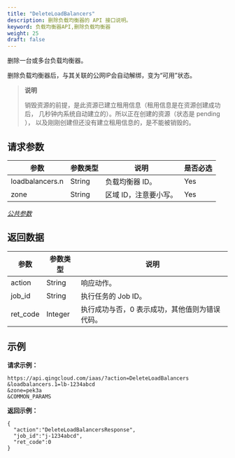 ```yaml
---
title: "DeleteLoadBalancers"
description: 删除负载均衡器的 API 接口说明。
keyword: 负载均衡器API,删除负载均衡器
weight: 25
draft: false
---
```


删除一台或多台负载均衡器。

删除负载均衡器后，与其关联的公网IP会自动解绑，变为“可用”状态。

> **说明**
>
> 销毁资源的前提，是此资源已建立租用信息（租用信息是在资源创建成功后， 几秒钟内系统自动建立的）。所以正在创建的资源（状态是 pending ）， 以及刚刚创建但还没有建立租用信息的，是不能被销毁的。

## 请求参数

| 参数 | 参数类型 | 说明 | 是否必选 |
| --- | --- | --- | --- |
| loadbalancers.n | String | 负载均衡器 ID。 | Yes |
| zone | String | 区域 ID，注意要小写。 | Yes |

[_公共参数_](../../gei_api/parameters/)

## 返回数据

| 参数 | 参数类型 | 说明 |
| --- | --- | --- |
| action | String | 响应动作。 |
| job_id | String | 执行任务的 Job ID。 |
| ret_code | Integer | 执行成功与否，0 表示成功，其他值则为错误代码。 |

## 示例

**请求示例：**

```
https://api.qingcloud.com/iaas/?action=DeleteLoadBalancers
&loadbalancers.1=lb-1234abcd
&zone=pek3a
&COMMON_PARAMS
```

**返回示例：**

```
{
  "action":"DeleteLoadBalancersResponse",
  "job_id":"j-1234abcd",
  "ret_code":0
}
```

